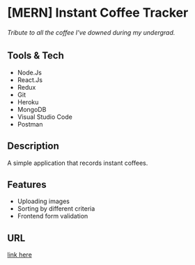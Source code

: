 # [MERN] Instant Coffee Tracker
###### Tribute to all the coffee I've downed during my undergrad.

## Tools & Tech
+ Node.Js
+ React.Js
+ Redux
+ Git
+ Heroku
+ MongoDB
+ Visual Studio Code
+ Postman

## Description
A simple application that records instant coffees.

## Features
+ Uploading images
+ Sorting by different criteria
+ Frontend form validation

## URL
[link here](https://https://instant-coffee-mern.herokuapp.com/)